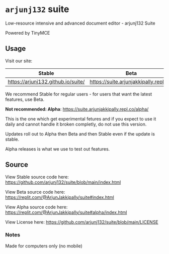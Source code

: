 # `arjunj132` suite
Low-resource intensive and advanced document editor - arjunj132 Suite

Powered by TinyMCE

## Usage

Visit our site:

| Stable                             | Beta                                   |
|------------------------------------|----------------------------------------|
| https://arjunj132.github.io/suite/ | https://suite.arjunjakkipally.repl.co/ |

We recommend Stable for regular users - for users that want the latest features, use Beta.

**Not recommended: Alpha**:
https://suite.arjunjakkipally.repl.co/alpha/

This is the one which get experimental fetures and if you expect to use it daily and cannot handle it broken completly, do not use this version.

Updates roll out to Alpha then Beta and then Stable even if the update is stable.

Alpha releases is what we use to test out features.

## Source

View Stable source code here: https://github.com/arjunj132/suite/blob/main/index.html

View Beta source code here: https://replit.com/@ArjunJakkipally/suite#index.html

View Alpha source code here: https://replit.com/@ArjunJakkipally/suite#alpha/index.html

View License here: https://github.com/arjunj132/suite/blob/main/LICENSE

### Notes
Made for computers only (no mobile)

